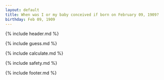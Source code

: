 ```yaml
---
layout: default
title: When was I or my baby conceived if born on February 09, 1909?
birthday: Feb 09, 1909
---
```


{% include header.md %}

{% include guess.md %}

{% include calculate.md %}

{% include safety.md %}

{% include footer.md %}



